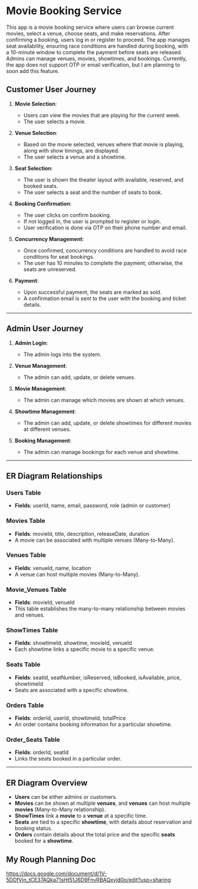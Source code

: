 # Movie Booking Service

This app is a movie booking service where users can browse current movies, select a venue, choose seats, and make reservations. After confirming a booking, users log in or register to proceed. The app manages seat availability, ensuring race conditions are handled during booking, with a 10-minute window to complete the payment before seats are released. Admins can manage venues, movies, showtimes, and bookings. Currently, the app does not support OTP or email verification, but I am planning to soon add this feature.

## Customer User Journey

1. **Movie Selection**: 
   - Users can view the movies that are playing for the current week.
   - The user selects a movie.

2. **Venue Selection**: 
   - Based on the movie selected, venues where that movie is playing, along with show timings, are displayed.
   - The user selects a venue and a showtime.

3. **Seat Selection**: 
   - The user is shown the theater layout with available, reserved, and booked seats.
   - The user selects a seat and the number of seats to book.

4. **Booking Confirmation**: 
   - The user clicks on confirm booking.
   - If not logged in, the user is prompted to register or login.
   - User verification is done via OTP on their phone number and email.

5. **Concurrency Management**: 
   - Once confirmed, concurrency conditions are handled to avoid race conditions for seat bookings.
   - The user has 10 minutes to complete the payment; otherwise, the seats are unreserved.

6. **Payment**: 
   - Upon successful payment, the seats are marked as sold.
   - A confirmation email is sent to the user with the booking and ticket details.

---

## Admin User Journey

1. **Admin Login**:
   - The admin logs into the system.

2. **Venue Management**:
   - The admin can add, update, or delete venues.

3. **Movie Management**:
   - The admin can manage which movies are shown at which venues.

4. **Showtime Management**:
   - The admin can add, update, or delete showtimes for different movies at different venues.

5. **Booking Management**:
   - The admin can manage bookings for each venue and showtime.

---

## ER Diagram Relationships

### Users Table

- **Fields**: userId, name, email, password, role (admin or customer)

### Movies Table

- **Fields**: movieId, title, description, releaseDate, duration
- A movie can be associated with multiple venues (Many-to-Many).

### Venues Table

- **Fields**: venueId, name, location
- A venue can host multiple movies (Many-to-Many).

### Movie_Venues Table

- **Fields**: movieId, venueId
- This table establishes the many-to-many relationship between movies and venues.

### ShowTimes Table

- **Fields**: showtimeId, showtime, movieId, venueId
- Each showtime links a specific movie to a specific venue.

### Seats Table

- **Fields**: seatId, seatNumber, isReserved, isBooked, isAvailable, price, showtimeId
- Seats are associated with a specific showtime.

### Orders Table

- **Fields**: orderId, userId, showtimeId, totalPrice
- An order contains booking information for a particular showtime.

### Order_Seats Table

- **Fields**: orderId, seatId
- Links the seats booked in a particular order.

---

## ER Diagram Overview

- **Users** can be either admins or customers.
- **Movies** can be shown at multiple **venues**, and **venues** can host multiple **movies** (Many-to-Many relationship).
- **ShowTimes** link a **movie** to a **venue** at a specific time.
- **Seats** are tied to a specific **showtime**, with details about reservation and booking status.
- **Orders** contain details about the total price and the specific **seats** booked for a **showtime**.

## My Rough Planning Doc

https://docs.google.com/document/d/1V-5DDfVjn_tCE37AQka71sHt51J6D9FnvRBAQxyjd0o/edit?usp=sharing
